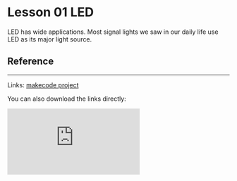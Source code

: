 # Lesson 01 LED

LED has wide applications. Most signal lights we saw in our daily life use LED as its major light source.

## Reference
---

Links: [makecode project](https://makecode.microbit.org/_KTyao707M9ew)

You can also download the links directly:

<div
    style={{
        position: 'relative',
        paddingBottom: '60%',
        overflow: 'hidden',
    }}
>
    <iframe
        src="https://makecode.microbit.org/#pub:_KTyao707M9ew"
        frameborder="0"
        sandbox="allow-popups allow-forms allow-scripts allow-same-origin"
        style={{
            position: 'absolute',
            width: '100%',
            height: '100%',
        }}
    />
</div>
